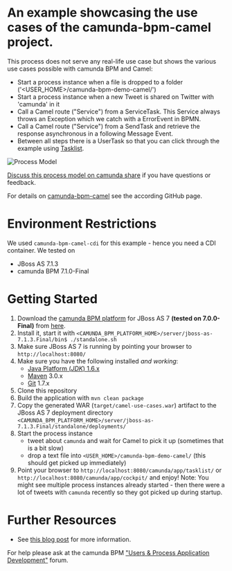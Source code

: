 # An example showcasing the use cases of the camunda-bpm-camel project.

This process does not serve any real-life use case but shows the various use cases possible with camunda BPM and Camel:
* Start a process instance when a file is dropped to a folder ('<USER_HOME>/camunda-bpm-demo-camel/')
* Start a process instance when a new Tweet is shared on Twitter with 'camunda' in it
* Call a Camel route ("Service") from a ServiceTask. This Service always throws an Exception which we catch with a ErrorEvent in BPMN.
* Call a Camel route ("Service") from a SendTask and retrieve the response asynchronous in a following Message Event.
* Between all steps there is a UserTask so that you can click through the example using [Tasklist](http://docs.camunda.org/latest/guides/user-guide/#tasklist).

![Process Model][1]

[Discuss this process model on camunda share](http://camunda.org/share/#/process/f54a4ff9-4cc1-428c-829b-a4002dcdd81f) if you have questions or feedback.

For details on [camunda-bpm-camel](https://github.com/camunda/camunda-bpm-camel) see the according GitHub page.


# Environment Restrictions

We used `camunda-bpm-camel-cdi` for this example - hence you need a CDI container. We tested on 
* JBoss AS 7.1.3
* camunda BPM 7.1.0-Final


# Getting Started

1. Download the [camunda BPM platform](http://camunda.org/) for JBoss AS 7 **(tested on 7.0.0-Final)** from [here](http://camunda.org/download.html).
1. Install it, start it with `<CAMUNDA_BPM_PLATFORM_HOME>/server/jboss-as-7.1.3.Final/bin$ ./standalone.sh`
1. Make sure JBoss AS 7 is running by pointing your browser to `http://localhost:8080/`
1. Make sure you have the following installed *and working*:
    * [Java Platform (*JDK*) 1.6.x](http://www.oracle.com/technetwork/java/javase/downloads/index.html)
    * [Maven](http://maven.apache.org/) 3.0.x
    * [Git](http://git-scm.com/) 1.7.x
1. Clone this repository
1. Build the application with `mvn clean package`
1. Copy the generated WAR (`target/camel-use-cases.war`) artifact to the JBoss AS 7 deployment directory `<CAMUNDA_BPM_PLATFORM_HOME>/server/jboss-as-7.1.3.Final/standalone/deployments/`
1. Start the process instance
    * tweet about `camunda` and wait for Camel to pick it up (sometimes that is a bit slow)
    * drop a text file into `<USER_HOME>/camunda-bpm-demo-camel/` (this should get picked up immediately)
1. Point your browser to `http://localhost:8080/camunda/app/tasklist/` or `http://localhost:8080/camunda/app/cockpit/` and enjoy! Note: You might see multiple process instances already started - then there were a lot of tweets with `camunda` recently so they got picked up during startup.

# Further Resources

* See [this blog post](http://blog.camunda.org/2013/09/camunda-bpm-apache-camel-integrating.html) for more information.

For help please ask at the camunda BPM ["Users & Process Application Development"](http://camunda.org/community/forum.html) forum.


[1]: https://raw.github.com/camunda/camunda-bpm-camel/master/use-cases.png
